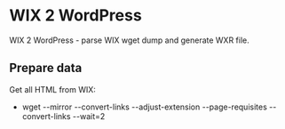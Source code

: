 # WIX 2 WordPress
WIX 2 WordPress - parse WIX wget dump and generate WXR file.

## Prepare data

Get all HTML from WIX:
- wget --mirror --convert-links --adjust-extension --page-requisites --convert-links --wait=2 <site-url>

